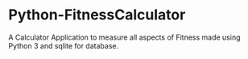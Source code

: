 # Python-FitnessCalculator
A Calculator Application to measure all aspects of Fitness made using Python 3 and sqlite for database.

